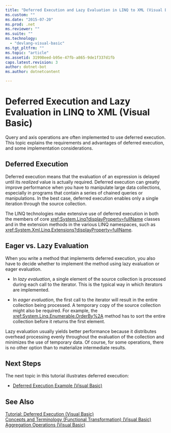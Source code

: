 ```yaml
---
title: "Deferred Execution and Lazy Evaluation in LINQ to XML (Visual Basic)"
ms.custom: ""
ms.date: "2015-07-20"
ms.prod: .net
ms.reviewer: ""
ms.suite: ""
ms.technology: 
  - "devlang-visual-basic"
ms.tgt_pltfrm: ""
ms.topic: "article"
ms.assetid: 31998eed-b95e-47fb-a865-9de1f337d1fb
caps.latest.revision: 3
author: dotnet-bot
ms.author: dotnetcontent

---
```

# Deferred Execution and Lazy Evaluation in LINQ to XML (Visual Basic)
Query and axis operations are often implemented to use deferred execution. This topic explains the requirements and advantages of deferred execution, and some implementation considerations.  
  
## Deferred Execution  
 Deferred execution means that the evaluation of an expression is delayed until its *realized* value is actually required. Deferred execution can greatly improve performance when you have to manipulate large data collections, especially in programs that contain a series of chained queries or manipulations. In the best case, deferred execution enables only a single iteration through the source collection.  
  
 The LINQ technologies make extensive use of deferred execution in both the members of core <xref:System.Linq?displayProperty=fullName> classes and in the extension methods in the various LINQ namespaces, such as <xref:System.Xml.Linq.Extensions?displayProperty=fullName>.  
  
## Eager vs. Lazy Evaluation  
 When you write a method that implements deferred execution, you also have to decide whether to implement the method using lazy evaluation or eager evaluation.  
  
-   In *lazy evaluation*, a single element of the source collection is processed during each call to the iterator. This is the typical way in which iterators are implemented.  
  
-   In *eager evaluation*, the first call to the iterator will result in the entire collection being processed. A temporary copy of the source collection might also be required. For example, the <xref:System.Linq.Enumerable.OrderBy%2A> method has to sort the entire collection before it returns the first element.  
  
 Lazy evaluation usually yields better performance because it distributes overhead processing evenly throughout the evaluation of the collection and minimizes the use of temporary data. Of course, for some operations, there is no other option than to materialize intermediate results.  
  
## Next Steps  
 The next topic in this tutorial illustrates deferred execution:  
  
-   [Deferred Execution Example (Visual Basic)](../../../../visual-basic/programming-guide/concepts/linq/deferred-execution-example.md)  
  
## See Also  
 [Tutorial: Deferred Execution (Visual Basic)](../../../../visual-basic/programming-guide/concepts/linq/tutorial-deferred-execution.md)   
 [Concepts and Terminology (Functional Transformation) (Visual Basic)](../../../../visual-basic/programming-guide/concepts/linq/concepts-and-terminology-functional-transformation.md)   
 [Aggregation Operations (Visual Basic)](../../../../visual-basic/programming-guide/concepts/linq/aggregation-operations.md)
